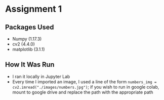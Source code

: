 # Assignment 1

## Packages Used

* Numpy (1.17.3)
* cv2 (4.4.0)
* matplotlib (3.1.1)

## How It Was Run

* I ran it locally in Jupyter Lab
* Every time I imported an image, I used a line of the form `numbers_img = cv2.imread("./images/numbers.jpg")`; if you wish to run in google colab, mount to google drive and replace the path with the appropriate path

